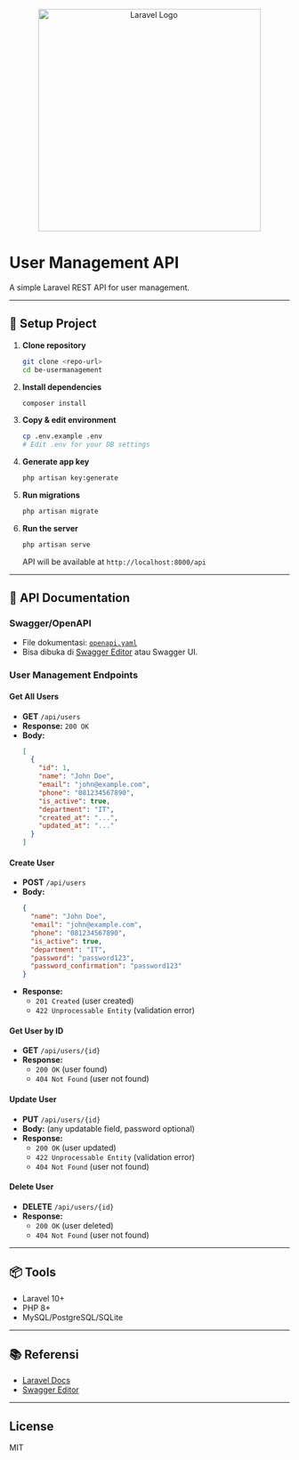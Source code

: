<p align="center"><a href="https://laravel.com" target="_blank"><img src="https://raw.githubusercontent.com/laravel/art/master/logo-lockup/5%20SVG/2%20CMYK/1%20Full%20Color/laravel-logolockup-cmyk-red.svg" width="400" alt="Laravel Logo"></a></p>

# User Management API

A simple Laravel REST API for user management.

---

## 🚀 Setup Project

1. **Clone repository**
   ```bash
   git clone <repo-url>
   cd be-usermanagement
   ```

2. **Install dependencies**
   ```bash
   composer install
   ```

3. **Copy & edit environment**
   ```bash
   cp .env.example .env
   # Edit .env for your DB settings
   ```

4. **Generate app key**
   ```bash
   php artisan key:generate
   ```

5. **Run migrations**
   ```bash
   php artisan migrate
   ```

6. **Run the server**
   ```bash
   php artisan serve
   ```
   API will be available at `http://localhost:8000/api`

---

## 📄 API Documentation

### Swagger/OpenAPI

- File dokumentasi: [`openapi.yaml`](openapi.yaml)
- Bisa dibuka di [Swagger Editor](https://editor.swagger.io/) atau Swagger UI.

### User Management Endpoints

#### Get All Users

- **GET** `/api/users`
- **Response:** `200 OK`
- **Body:**  
  ```json
  [
    {
      "id": 1,
      "name": "John Doe",
      "email": "john@example.com",
      "phone": "081234567890",
      "is_active": true,
      "department": "IT",
      "created_at": "...",
      "updated_at": "..."
    }
  ]
  ```

#### Create User

- **POST** `/api/users`
- **Body:**
  ```json
  {
    "name": "John Doe",
    "email": "john@example.com",
    "phone": "081234567890",
    "is_active": true,
    "department": "IT",
    "password": "password123",
    "password_confirmation": "password123"
  }
  ```
- **Response:**  
  - `201 Created` (user created)
  - `422 Unprocessable Entity` (validation error)

#### Get User by ID

- **GET** `/api/users/{id}`
- **Response:**  
  - `200 OK` (user found)
  - `404 Not Found` (user not found)

#### Update User

- **PUT** `/api/users/{id}`
- **Body:** (any updatable field, password optional)
- **Response:**  
  - `200 OK` (user updated)
  - `422 Unprocessable Entity` (validation error)
  - `404 Not Found` (user not found)

#### Delete User

- **DELETE** `/api/users/{id}`
- **Response:**  
  - `200 OK` (user deleted)
  - `404 Not Found` (user not found)

---

## 📦 Tools

- Laravel 10+
- PHP 8+
- MySQL/PostgreSQL/SQLite

---

## 📚 Referensi

- [Laravel Docs](https://laravel.com/docs)
- [Swagger Editor](https://editor.swagger.io/)

---

## License

MIT
